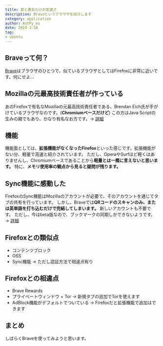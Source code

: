 ```yaml
---
title: 愛と勇気だけが友達さ
description: Braveというブラウザを紹介します
category: application
author: AstPy_ms
date: 2019-3-10
tag:
- ubuntu
---
```


## Braveって何？
[Brave](https://brave.com/)はブラウザのひとつで、似ているブラウザとしてはFirefoxに非常に近いです。何にせよ...

## Mozillaの元最高技術責任者が作っている
あのFirefoxで有名なMozillaの元最高技術責任者である、Brendan Eich氏が手がけているブラウザなのです。(**Chromiumベースだけど**)
この方はJava Scriptの生みの親でもあり、かなり有名なお方です。→ [詳細](https://ja.wikipedia.org/wiki/ブレンダン・アイク)

## 機能
機能面としては、**拡張機能がなくなったFirefox**といった感じです。拡張機能がない分、軽量で高速と紹介されています。
ただし、OperaやSurfほど軽くはありませんし、Chromiumベースであることから**軽量とは一概に言えないと思います。** 特に、**メモリ使用率の観点から見ると疑問が残ります。**

## Sync機能に感動した
FirefoxのSync機能はMozillaのアカウントが必要で、そのアカウントを通じてタブの共有を行っています。
しかし、Braveでは**QRコードのスキャンのみ、または英単語を打ち込むだけで完結してしまいます。** 新しいアカウントも不要です。
ただし、今はbeta版なので、ブックマークの同期しかできないようです。→ [詳細](https://support.brave.com/hc/en-us/articles/360021218111-How-do-I-set-up-Sync-)

## Firefoxとの類似点
- コンテンツブロック
- OSS
- Sync機能
→ ただし認証方法で相違点有り

## Firefoxとの相違点
- Brave Rewards
- プライベートウィンドウ + Tor
→ 新規タブの追加でTorを使えます
- AdBlock機能がデフォルトでついている
→ Firefoxだと拡張機能で追加はできます

## まとめ
しばらくBraveを使ってみようと思います。